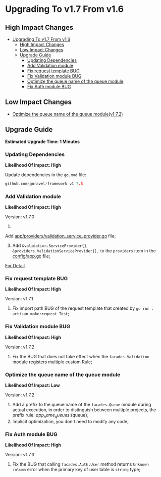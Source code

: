 # Upgrading To v1.7 From v1.6

## High Impact Changes

- [Upgrading To v1.7 From v1.6](#upgrading-to-v17-from-v16)
  - [High Impact Changes](#high-impact-changes)
  - [Low Impact Changes](#low-impact-changes)
  - [Upgrade Guide](#upgrade-guide)
    - [Updating Dependencies](#updating-dependencies)
    - [Add Validation module](#add-validation-module)
    - [Fix request template BUG](#fix-request-template-bug)
    - [Fix Validation module BUG](#fix-validation-module-bug)
    - [Optimize the queue name of the queue module](#optimize-the-queue-name-of-the-queue-module)
    - [Fix Auth module BUG](#fix-auth-module-bug)

## Low Impact Changes

- [Optimize the queue name of the queue module(v1.7.2)](#optimize-the-queue-name-of-the-queue-module)

## Upgrade Guide

**Estimated Upgrade Time: 1 Minutes**

### Updating Dependencies

**Likelihood Of Impact: High**

Update dependencies in the `go.mod` file:

```go
github.com/goravel/framework v1.7.3
```

### Add Validation module

**Likelihood Of Impact: High**

Version: v1.7.0

1.

Add [app/providers/validation_service_provider.go](https://github.com/goravel/goravel/blob/v1.7.0/app/providers/validation_service_provider.go)
file;

3. Add `&validation.ServiceProvider{}`, `&providers.ValidationServiceProvider{},` to the `providers` item in
  the [config/app.go](https://github.com/goravel/goravel/blob/v1.7.0/config/app.go) file;

[For Detail](../basic/validation)

### Fix request template BUG

**Likelihood Of Impact: High**

Version: v1.7.1

1. Fix import path BUG of the request template that created by `go run . artisan make:request Test`;

### Fix Validation module BUG

**Likelihood Of Impact: High**

Version: v1.7.2

1. Fix the BUG that does not take effect when the `facades.Validation` module registers multiple custom Rule;

### Optimize the queue name of the queue module

**Likelihood Of Impact: Low**

Version: v1.7.2

1. Add a prefix to the queue name of the `facades.Queue` module during actual execution, in order to distinguish between
  multiple projects, the prefix rule: ${app_name}_queues:${queue};
2. Implicit optimization, you don't need to modify any code;

### Fix Auth module BUG

**Likelihood Of Impact: High**

Version: v1.7.3

1. Fix the BUG that calling `facades.Auth.User` method returns `Unknown column` error when the primary key of user table
  is `string` type;
